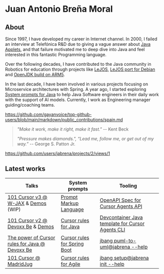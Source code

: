 # Juan Antonio Breña Moral

## About

Since 1997, I have developed my career in Internet channel. In 2000, I failed an interview at Telefónica R&D due to giving a vague answer about [Java Applets](https://en.wikipedia.org/wiki/Java_applet), and that failure motivated me to deep dive into Java and feel interested in this fantastic Programming language. 

Over the following decades, I have contributed to the Java community in Robotics for education through projects like [LeJOS](https://lejos.sourceforge.io/), [LeJOS port for Debian](https://github.com/ev3dev-lang-java/ev3dev-lang-java) and [OpenJDK build on ARM5](https://github.com/ev3dev-lang-java/openjdk-ev3). 

In the last decade, I have been involved in various projects focusing on Microservice architectures with Spring. A year ago, I started exploring [System prompts for Java](https://github.com/jabrena/cursor-rules-java) to help Java Software engineers in their daily work with the support of AI models. Currently, I work as Engineering manager guiding/coaching teams.

https://github.com/gayanvoice/top-github-users/blob/main/markdown/public_contributions/spain.md

> *"Make it work, make it right, make it fast."* -- Kent Beck
> 
> *"Pressure makes diamonds.",  “Lead me, follow me, or get out of my way.”* -- George S. Patton Jr.

https://github.com/users/jabrena/projects/2/views/1

## Latest works

| Talks | System prompts | Tooling |
|-------|---------------|---------|
| [101 Cursor v3 @ W-JAX](https://jax.de/munich/) & [Demos](https://github.com/jabrena/wjax25-demos) (WIP) | [Prompt Markup Language](https://github.com/jabrena/pml) | [OpenAPI Spec for Cursor Agents API](https://github.com/jabrena/cursor-agents-api-java-client) |
| [101 Cursor v2 @ Devoxx Be](https://jabrena.github.io/101-cursor/) & [Demos](https://github.com/jabrena/dvbe25-demos) | [Cursor rules for Java](https://github.com/jabrena/cursor-rules-java) | [Devcontainer Java template for Cursor Agents CLI](https://github.com/jabrena/cursor-agents-java-devcontainers) |
| [The power of Cursor rules for Java @ Devoxx Be](https://jabrena.github.io/cursor-rules-java/dvbe25/index.html) | [Cursor rules for Spring Boot](https://github.com/jabrena/cursor-rules-spring-boot) | [jbang puml-to-uml@jabrena --help](https://github.com/jabrena/plantuml-to-png-cli) |
| [101 Cursor @ MadridJug](https://jabrena.github.io/101-cursor/v010/index.html) | [Cursor rules for Agile](https://github.com/jabrena/cursor-rules-agile) | [jbang setup@jabrena init --help](https://github.com/jabrena/setup-cli) |

<!--
**jabrena/jabrena** is a ✨ _special_ ✨ repository because its `README.md` (this file) appears on your GitHub profile.

Here are some ideas to get you started:

- 🔭 I’m currently working on ...
- 🌱 I’m currently learning ...
- 👯 I’m looking to collaborate on ...
- 🤔 I’m looking for help with ...
- 💬 Ask me about ...
- 📫 How to reach me: ...
- 😄 Pronouns: ...
- ⚡ Fun fact: ...
-->
